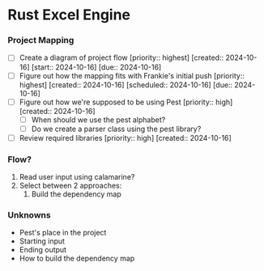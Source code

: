 # Rust Excel Engine

### Project Mapping
- [ ] Create a diagram of project flow  [priority:: highest]  [created:: 2024-10-16]  [start:: 2024-10-16]  [due:: 2024-10-16]
- [ ] Figure out how the mapping fits with Frankie's initial push  [priority:: highest]  [created:: 2024-10-16]  [scheduled:: 2024-10-16]  [due:: 2024-10-16]
- [ ] Figure out how we're supposed to be using Pest  [priority:: high]  [created:: 2024-10-16]
	- [ ] When should we use the pest alphabet?
	- [ ] Do we create a parser class using the pest library?
- [ ] Review required libraries  [priority:: high]  [created:: 2024-10-16]

### Flow?
1. Read user input using calamarine?
2. Select between 2 approaches:
	1. Build the dependency map 

### Unknowns
- Pest's place in the project
- Starting input
- Ending output
- How to build the dependency map